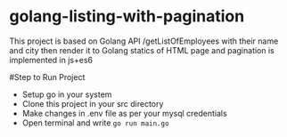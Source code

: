 # golang-listing-with-pagination
This project is based on Golang API /getListOfEmployees with their name and city then render it to Golang statics of HTML page and pagination is implemented in js+es6

#Step to Run Project
- Setup go in your system
- Clone this project in your src directory
- Make changes in .env file as per your mysql credentials
- Open terminal and write `go run main.go`
